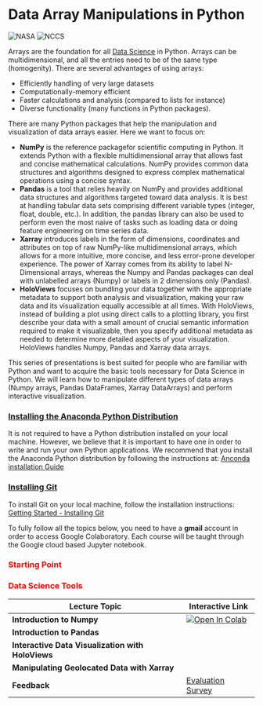 # Data Array Manipulations in Python

![NASA](http://www.nasa.gov/sites/all/themes/custom/nasatwo/images/nasa-logo.svg) ![NCCS](https://www.nccs.nasa.gov/sites/default/files/NCCS_Logo_0.png)

Arrays are the foundation for all <a href="https://datascience.berkeley.edu/blog/python-data-science/">Data Science</a> in Python. Arrays can be multidimensional, and all the entries need to be of the same type (homogenity).
There are several advantages of using arrays:

- Efficiently handling of very large datasets
- Computationally-memory efficient
- Faster calculations and analysis (compared to lists for instance)
- Diverse functionality (many functions in Python packages). 

There are many Python packages that help the manipulation and visualization of data
arrays easier. Here we want to focus on:


- **NumPy** is the reference packagefor scientific computing in Python. It extends Python with a
flexible multidimensional array that allows fast and concise mathematical calculations. NumPy provides common data structures and algorithms designed to express complex
mathematical operations using a concise syntax.
- **Pandas** is a tool that relies heavily on NumPy and provides additional data structures and
algorithms targeted toward data analysis. It is best at handling tabular data sets comprising different variable types (integer, float, double, etc.). In addition, the pandas library can also be used to perform even the most naive of tasks such as loading data or doing feature engineering on time series data.
- **Xarray** introduces labels in the form of dimensions, coordinates and attributes on top of raw NumPy-like multidimensional arrays, which allows for a more intuitive, more concise, and less error-prone developer experience. The power of Xarray comes from its ability to label N-Dimensional arrays, whereas the Numpy and Pandas packages can deal with unlabelled arrays (Numpy) or labels in 2 dimensions only (Pandas). 
- **HoloViews** focuses on bundling your data together with the appropriate metadata to support both analysis and visualization, making your raw data and its visualization equally accessible at all times. With HoloViews, instead of building a plot using direct calls to a plotting library, you first describe your data with a small amount of crucial semantic information required to make it visualizable, then you specify additional metadata as needed to determine more detailed aspects of your visualization. HoloViews handles Numpy, Pandas and Xarray data arrays.


This series of presentations is best suited for people who are familiar with Python and want to acquire the basic tools necessary for Data Science in Python. 
We will learn how to manipulate different types of data arrays (Numpy arrays, Pandas DataFrames, Xarray DataArrays) and perform interactive visualization.


### [Installing the Anaconda Python Distribution](#)
It is not required to have a Python distribution installed on your local machine.
However, we believe that it is important to have one in order to write and run your own Python
applications. We recommend that you install
the Anaconda Python distribution by following the instructions at: [Anconda installation Guide](https://docs.continuum.io/anaconda/install/)

### [Installing Git](#)
To install Git on your local machine, follow the installation instructions: [Getting Started - Installing Git](https://git-scm.com/book/en/v2/Getting-Started-Installing-Git)


To fully follow all the topics below, you need to have a **gmail** account in order to access Google Colaboratory. Each course will be taught through the Google cloud based Jupyter notebook.

### <span style="color: red">Starting Point</span>


### <span style="color: red">Data Science Tools</span>

| Lecture Topic | Interactive Link | 
|---|---|
| **Introduction to Numpy** | [![Open In Colab](https://colab.research.google.com/assets/colab-badge.svg)](https://colab.research.google.com/github/astg606/py_materials/blob/master/numpy/introduction_numpy_new.ipynb) |
| **Introduction to Pandas** | |
| **Interactive Data Visualization with HoloViews**  |  | 
| **Manipulating Geolocated Data with Xarray**  |  | 
| **Feedback**  | <a href="https://www.surveymonkey.com/r/BW29DG6"> Evaluation Survey </a> | 



<!---
| **Introduction to Pandas** | ![Open In Colab](https://colab.research.google.com/assets/colab-badge.svg)](https://colab.research.google.com/github/astg606/py_materials/blob/master/pandas/introduction_pandas.ipynb) |
| **Interactive Data Visualization with HoloViews** | ![Open In Colab](https://colab.research.google.com/assets/colab-badge.svg)](https://colab.research.google.com/github/astg606/py_materials/blob/master/visualization/introduction_holoviews.ipynb) |
| **Manipulating Geolocated Data with Xarray** | ![Open In Colab](https://colab.research.google.com/assets/colab-badge.svg)](https://colab.research.google.com/github/astg606/py_materials/blob/master/xarray/introduction_xarray.ipynb) |
| 17:15-17:30 | **Feedback Session** |  |  |
| 17:15-17:30 | **Feedback Session** |  <a href="https://www.surveymonkey.com/r/PWQVXH5"> Evaluation Survey </a> | |
--->

